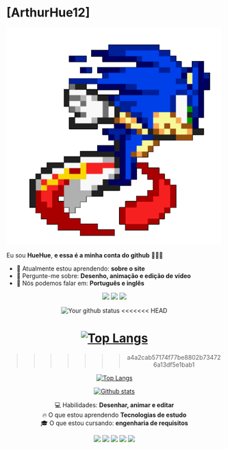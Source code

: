 # [ArthurHue12] 
![Sonic](https://github.com/ArthurHue12/ArthurHue12/blob/main/dg20mpb-3bb1b6ae-c156-435e-9e0d-ee1382b07059.gif?raw=true)

Eu sou <strong>HueHue</strong>, <strong>e essa é a minha conta do github</strong> 👨🏻‍💻 

- 🚀 Atualmente estou aprendendo: <strong>sobre o site</strong> 
- 💬 Pergunte-me sobre: <strong>Desenho, animação e edição de vídeo</strong>
- 📣 Nós podemos falar em: <strong>Português e inglês</strong>

<div align="center">

  <a href="#" alt="Gmail">
    <img src="https://img.shields.io/badge/-Gmail-FF0000?style=flat-square&labelColor=FF0000&logo=gmail&logoColor=white&link=LINK-DO-SEU-EMAIL"/></a>

  <a href="#" alt="Linkedin">
    <img src="https://img.shields.io/badge/-Linkedin-0e76a8?style=flat-square&logo=Linkedin&logoColor=white&link=LINK-DO-SEU-LINKEDIN" /></a>

  <a href="#" alt="Instagram">
    <img src="https://img.shields.io/badge/-Instagram-DF0174?style=flat-square&labelColor=DF0174&logo=instagram&logoColor=white&link=LINK-DO-SEU-INSTAGRAM"/></a>

<div align="center">

![Your github status](https://github-readme-stats.vercel.app/api?username=ArthurHue12&show_icons=true&theme=dark)
<<<<<<< HEAD

[![Top Langs](https://github-readme-stats.vercel.app/api/top-langs/?username=ArthurHue12&layout=compact&theme=dark)](https://github.com/felipecastrosales/github-readme-stats)
=======
>>>>>>> a4a2cab57174f77be8802b734726a13df5e1bab1

[![Top Langs](https://github-readme-stats.vercel.app/api/top-langs/?username=ArthurHue12&layout=compact&theme=dark)](https://github.com/felipecastrosales/github-readme-stats)

  </div>
<p align="center"> 
<a href="https://github.com/ryo-ma/github-profile-trophy"><img src="https://github-profile-trophy.vercel.app/?username=ArthurHue12&theme=nord" alt="Github stats"/></a>
</p>
<p align="center">
  💻 Habilidades: <strong>Desenhar, animar e editar</strong><br>
  🔥 O que estou aprendendo <strong>Tecnologias de estudo</strong><br>
  🎓 O que estou cursando: <strong>engenharia de requisitos</strong>
</p>

<div align="center">
  <a href="#" alt="Gmail">
  <img src="https://img.shields.io/badge/-Gmail-FF0000?style=flat-square&labelColor=FF0000&logo=gmail&logoColor=white&link=LINK-DO-SEU-EMAIL" /></a>

  <a href="#" alt="Linkedin">
  <img src="https://img.shields.io/badge/-Linkedin-0e76a8?style=flat-square&logo=Linkedin&logoColor=white&link=LINK-DO-SEU-LINKEDIN" /></a>
  
  <a href="#" alt="WhatsApp">
  <img src="https://img.shields.io/badge/-WhatsApp-25d366?style=flat-square&labelColor=25d366&logo=whatsapp&logoColor=white&link=API-DO-SEU-WHATSAPP"/></a>
  
  <a href="#" alt="Facebook">
  <img src="https://img.shields.io/badge/-Facebook-3b5998?style=flat-square&labelColor=3b5998&logo=facebook&logoColor=white&link=LINK-DO-SEU-FACEBOOK"/></a>

  <a href="#" alt="Instagram">
  <img src="https://img.shields.io/badge/-Instagram-DF0174?style=flat-square&labelColor=DF0174&logo=instagram&logoColor=white&link=LINK-DO-SEU-INSTAGRAM"/></a>
<div>
 
